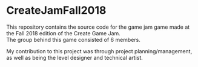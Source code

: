# CreateJamFall2018
This repository contains the source code for the game jam game made at the Fall 2018 edition of the Create Game Jam.  
The group behind this game consisted of 6 members.

My contribution to this project was through project planning/management, as well as being the level designer and technical artist.
